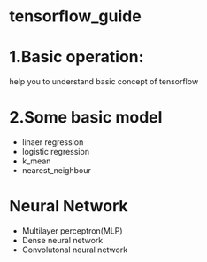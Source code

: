 # tensorflow_guide
# 1.Basic operation:
 help you to understand basic concept of tensorflow
# 2.Some basic model
 * linaer regression
 * logistic regression
 * k_mean
 * nearest_neighbour
# Neural Network
 * Multilayer perceptron(MLP)
 * Dense neural network
 * Convolutonal neural network
